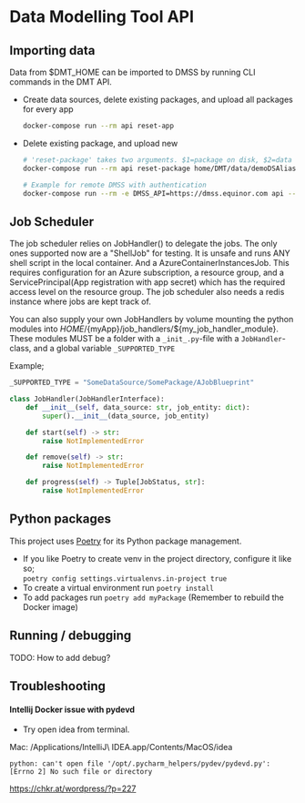 # Data Modelling Tool API

## Importing data

Data from $DMT_HOME can be imported to DMSS by running CLI commands in the DMT API.

- Create data sources, delete existing packages, and upload all packages for every app
    ```bash
    docker-compose run --rm api reset-app
    ```
- Delete existing package, and upload new
  ```bash
  # 'reset-package' takes two arguments. $1=package on disk, $2=data source and package to upload as
  docker-compose run --rm api reset-package home/DMT/data/demoDSAlias/DMT-demo DemoDS/DMT-demo2
  
  # Example for remote DMSS with authentication
  docker-compose run --rm -e DMSS_API=https://dmss.equinor.com api --token="Ey.xxx.asd" reset-package home/DMT/data/demoDSAlias/DMT-demo DemoDS/DMT-demo2
  ```


## Job Scheduler

The job scheduler relies on JobHandler() to delegate the jobs.
The only ones supported now are a "ShellJob" for testing. It is unsafe and runs ANY shell script in the local container.
And a AzureContainerInstancesJob. This requires configuration for an Azure subscription, a resource group,
and a ServicePrincipal(App registration with app secret) which has the required access level on the resource group.
The job scheduler also needs a redis instance where jobs are kept track of.

You can also supply your own JobHandlers by volume mounting the python modules into ${HOME}/${myApp}/job_handlers/${my_job_handler_module}.
These modules MUST be a folder with a `_init_.py`-file with a `JobHandler`-class, and a global variable `_SUPPORTED_TYPE`

Example;

```python
_SUPPORTED_TYPE = "SomeDataSource/SomePackage/AJobBlueprint"

class JobHandler(JobHandlerInterface):
    def __init__(self, data_source: str, job_entity: dict):
        super().__init__(data_source, job_entity)

    def start(self) -> str:
        raise NotImplementedError

    def remove(self) -> str:
        raise NotImplementedError

    def progress(self) -> Tuple[JobStatus, str]:
        raise NotImplementedError

```

##

## Python packages

This project uses [Poetry](https://poetry.eustace.io/docs/) for its Python package management.

* If you like Poetry to create venv in the project directory, configure it like so;  
```poetry config settings.virtualenvs.in-project true```
* To create a virtual environment run `poetry install`
* To add packages run `poetry add myPackage` (Remember to rebuild the Docker image)

## Running / debugging

TODO: How to add debug?

## Troubleshooting

#### Intellij Docker issue with pydevd

* Try open idea from terminal.

Mac:  /Applications/IntelliJ\ IDEA.app/Contents/MacOS/idea

`python: can't open file '/opt/.pycharm_helpers/pydev/pydevd.py': [Errno 2] No such file or directory`

<https://chkr.at/wordpress/?p=227>
